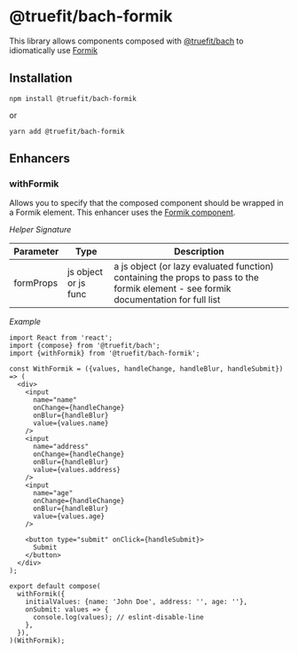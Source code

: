 # @truefit/bach-formik

This library allows components composed with [@truefit/bach](https://github.com/truefit/bach) to idiomatically use [Formik](https://jaredpalmer.com/formik/)

## Installation

```
npm install @truefit/bach-formik
```

or

```
yarn add @truefit/bach-formik
```

## Enhancers

### withFormik

Allows you to specify that the composed component should be wrapped in a Formik element. This enhancer uses the [Formik component](https://jaredpalmer.com/formik/docs/api/formik).

_Helper Signature_

| Parameter | Type                 | Description                                                                                                                          |
| --------- | -------------------- | ------------------------------------------------------------------------------------------------------------------------------------ |
| formProps | js object or js func | a js object (or lazy evaluated function) containing the props to pass to the formik element - see formik documentation for full list |

_Example_

```
import React from 'react';
import {compose} from '@truefit/bach';
import {withFormik} from '@truefit/bach-formik';

const WithFormik = ({values, handleChange, handleBlur, handleSubmit}) => (
  <div>
    <input
      name="name"
      onChange={handleChange}
      onBlur={handleBlur}
      value={values.name}
    />
    <input
      name="address"
      onChange={handleChange}
      onBlur={handleBlur}
      value={values.address}
    />
    <input
      name="age"
      onChange={handleChange}
      onBlur={handleBlur}
      value={values.age}
    />

    <button type="submit" onClick={handleSubmit}>
      Submit
    </button>
  </div>
);

export default compose(
  withFormik({
    initialValues: {name: 'John Doe', address: '', age: ''},
    onSubmit: values => {
      console.log(values); // eslint-disable-line
    },
  }),
)(WithFormik);
```
